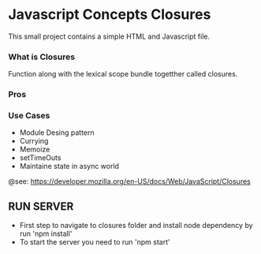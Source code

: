 # Javascript Concepts Closures
This small project contains a simple HTML and Javascript file.

### What is Closures
Function along with the lexical scope bundle togetther called closures.

### Pros

### Use Cases
- Module Desing pattern
- Currying
- Memoize
- setTimeOuts
- Maintaine state in async world

@see: https://developer.mozilla.org/en-US/docs/Web/JavaScript/Closures

## RUN SERVER

* First step to navigate to closures folder and install node dependency by run 'npm install'
* To start the server you need to run 'npm start'